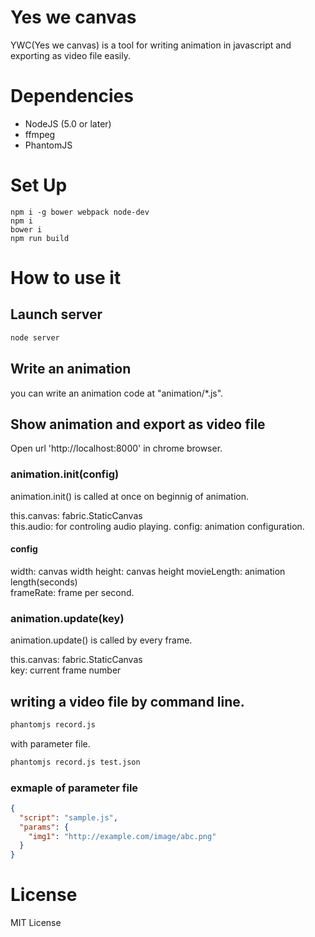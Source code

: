 # Yes we canvas
YWC(Yes we canvas) is a tool for writing animation in javascript and exporting as video file easily.

# Dependencies
 - NodeJS (5.0 or later)
 - ffmpeg
 - PhantomJS

# Set Up

```
npm i -g bower webpack node-dev
npm i
bower i
npm run build
```

# How to use it

## Launch server

```bash
node server
```

## Write an animation

you can write an animation code at "animation/*.js".

## Show animation and export as video file

Open url 'http://localhost:8000' in chrome browser.

### animation.init(config)

animation.init() is called at once on beginnig of animation.

this.canvas: fabric.StaticCanvas  
this.audio: for controling audio playing.
config: animation configuration.

#### config

width: canvas width
height: canvas height
movieLength: animation length(seconds)  
frameRate: frame per second.

### animation.update(key)

animation.update() is called by every frame.

this.canvas: fabric.StaticCanvas  
key: current frame number

## writing a video file by command line.

```bash
phantomjs record.js
```

with parameter file.

```bash
phantomjs record.js test.json
```

### exmaple of parameter file 
```json:test.json
{
  "script": "sample.js",
  "params": {
    "img1": "http://example.com/image/abc.png"
  }
}

```

# License

MIT License

